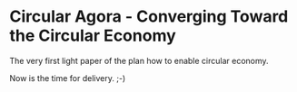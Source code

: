 # Circular Agora - Converging Toward the Circular Economy

The very first light paper of the plan how to enable circular economy.

Now is the time for delivery. ;-)
